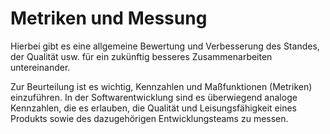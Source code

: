 # Metriken und Messung

Hierbei gibt es eine allgemeine Bewertung und Verbesserung des Standes, der Qualität usw. für ein zukünftig besseres Zusammenarbeiten untereinander.

Zur Beurteilung ist es wichtig, Kennzahlen und Maßfunktionen (Metriken) einzuführen. In der Softwarentwicklung sind es überwiegend analoge Kennzahlen, die es erlauben, die Qualität und Leisungsfähigkeit eines Produkts sowie des dazugehörigen Entwicklungsteams zu messen.